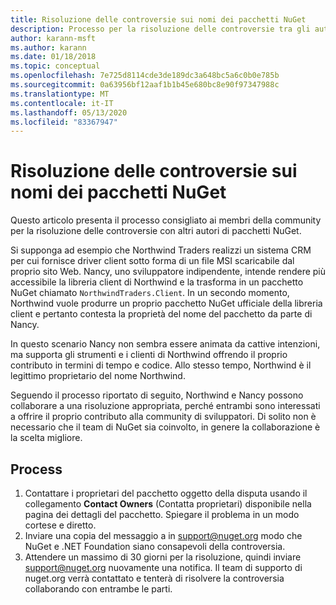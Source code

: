 ```yaml
---
title: Risoluzione delle controversie sui nomi dei pacchetti NuGet
description: Processo per la risoluzione delle controversie tra gli autori di pacchetti NuGet correlate alla personalizzazione, ai marchi e ad altre situazioni conflittuali.
author: karann-msft
ms.author: karann
ms.date: 01/18/2018
ms.topic: conceptual
ms.openlocfilehash: 7e725d8114cde3de189dc3a648bc5a6c0b0e785b
ms.sourcegitcommit: 0a63956bf12aaf1b1b45e680bc8e90f97347988c
ms.translationtype: MT
ms.contentlocale: it-IT
ms.lasthandoff: 05/13/2020
ms.locfileid: "83367947"
---
```

# <a name="resolving-disputes-over-nuget-package-names"></a>Risoluzione delle controversie sui nomi dei pacchetti NuGet

Questo articolo presenta il processo consigliato ai membri della community per la risoluzione delle controversie con altri autori di pacchetti NuGet.

Si supponga ad esempio che Northwind Traders realizzi un sistema CRM per cui fornisce driver client sotto forma di un file MSI scaricabile dal proprio sito Web. Nancy, uno sviluppatore indipendente, intende rendere più accessibile la libreria client di Northwind e la trasforma in un pacchetto NuGet chiamato `NorthwindTraders.Client`. In un secondo momento, Northwind vuole produrre un proprio pacchetto NuGet ufficiale della libreria client e pertanto contesta la proprietà del nome del pacchetto da parte di Nancy.

In questo scenario Nancy non sembra essere animata da cattive intenzioni, ma supporta gli strumenti e i clienti di Northwind offrendo il proprio contributo in termini di tempo e codice. Allo stesso tempo, Northwind è il legittimo proprietario del nome Northwind.

Seguendo il processo riportato di seguito, Northwind e Nancy possono collaborare a una risoluzione appropriata, perché entrambi sono interessati a offrire il proprio contributo alla community di sviluppatori. Di solito non è necessario che il team di NuGet sia coinvolto, in genere la collaborazione è la scelta migliore.

## <a name="process"></a>Process

1. Contattare i proprietari del pacchetto oggetto della disputa usando il collegamento **Contact Owners** (Contatta proprietari) disponibile nella pagina dei dettagli del pacchetto. Spiegare il problema in un modo cortese e diretto.
2. Inviare una copia del messaggio a in [support@nuget.org](mailto:support@nuget.org) modo che NuGet e .NET Foundation siano consapevoli della controversia.
3. Attendere un massimo di 30 giorni per la risoluzione, quindi inviare [support@nuget.org](mailto:support@nuget.org) nuovamente una notifica. Il team di supporto di nuget.org verrà contattato e tenterà di risolvere la controversia collaborando con entrambe le parti.

